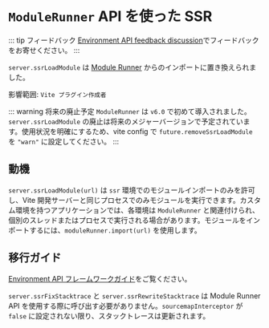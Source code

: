 # `ModuleRunner` API を使った SSR

::: tip フィードバック
[Environment API feedback discussion](https://github.com/vitejs/vite/discussions/16358)でフィードバックをお寄せください。
:::

`server.ssrLoadModule` は [Module Runner](/guide/api-environment#modulerunner) からのインポートに置き換えられました。

影響範囲: `Vite プラグイン作成者`

::: warning 将来の廃止予定
`ModuleRunner` は `v6.0` で初めて導入されました。`server.ssrLoadModule` の廃止は将来のメジャーバージョンで予定されています。使用状況を明確にするため、vite config で `future.removeSsrLoadModule` を `"warn"` に設定してください。
:::

## 動機

`server.ssrLoadModule(url)` は `ssr` 環境でのモジュールインポートのみを許可し、Vite 開発サーバーと同じプロセスでのみモジュールを実行できます。カスタム環境を持つアプリケーションでは、各環境は `ModuleRunner` と関連付けられ、個別のスレッドまたはプロセスで実行される場合があります。モジュールをインポートするには、`moduleRunner.import(url)` を使用します。

## 移行ガイド

[Environment API フレームワークガイド](../guide/api-environment-frameworks.md)をご覧ください。

`server.ssrFixStacktrace` と `server.ssrRewriteStacktrace` は Module Runner API を使用する際に呼び出す必要がありません。`sourcemapInterceptor` が `false` に設定されない限り、スタックトレースは更新されます。
